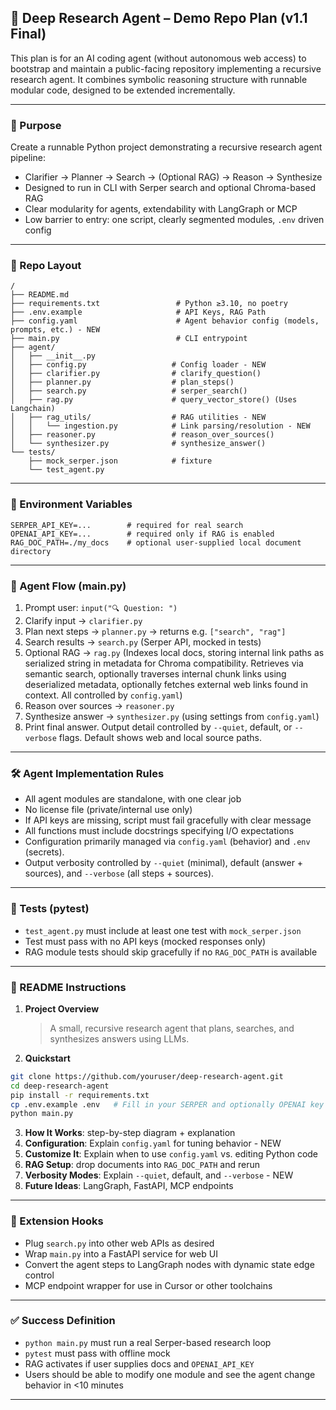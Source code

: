 ## 🧠 Deep Research Agent – Demo Repo Plan (v1.1 Final)

This plan is for an AI coding agent (without autonomous web access) to bootstrap and maintain a public-facing repository implementing a recursive research agent. It combines symbolic reasoning structure with runnable modular code, designed to be extended incrementally.

---

### 🎯 Purpose

Create a runnable Python project demonstrating a recursive research agent pipeline:

* Clarifier → Planner → Search → (Optional RAG) → Reason → Synthesize
* Designed to run in CLI with Serper search and optional Chroma-based RAG
* Clear modularity for agents, extendability with LangGraph or MCP
* Low barrier to entry: one script, clearly segmented modules, `.env` driven config

---

### 📂 Repo Layout

```
/
├── README.md
├── requirements.txt                 # Python ≥3.10, no poetry
├── .env.example                     # API Keys, RAG Path
├── config.yaml                      # Agent behavior config (models, prompts, etc.) - NEW
├── main.py                          # CLI entrypoint
├── agent/
│   ├── __init__.py
│   ├── config.py                   # Config loader - NEW
│   ├── clarifier.py                # clarify_question()
│   ├── planner.py                  # plan_steps()
│   ├── search.py                   # serper_search()
│   ├── rag.py                      # query_vector_store() (Uses Langchain)
│   ├── rag_utils/                  # RAG utilities - NEW
│   │   └── ingestion.py            # Link parsing/resolution - NEW
│   ├── reasoner.py                 # reason_over_sources()
│   └── synthesizer.py              # synthesize_answer()
└── tests/
    ├── mock_serper.json            # fixture
    └── test_agent.py
```

---

### 🔑 Environment Variables

```
SERPER_API_KEY=...        # required for real search
OPENAI_API_KEY=...        # required only if RAG is enabled
RAG_DOC_PATH=./my_docs    # optional user-supplied local document directory
```

---

### 🚀 Agent Flow (main.py)

1. Prompt user: `input("🔍 Question: ")`
2. Clarify input → `clarifier.py`
3. Plan next steps → `planner.py` → returns e.g. `["search", "rag"]`
4. Search results → `search.py` (Serper API, mocked in tests)
5. Optional RAG → `rag.py` (Indexes local docs, storing internal link paths as serialized string in metadata for Chroma compatibility. Retrieves via semantic search, optionally traverses internal chunk links using deserialized metadata, optionally fetches external web links found in context. All controlled by `config.yaml`)
6. Reason over sources → `reasoner.py`
7. Synthesize answer → `synthesizer.py` (using settings from `config.yaml`)
8. Print final answer. Output detail controlled by `--quiet`, default, or `--verbose` flags. Default shows web and local source paths.

---

### 🛠 Agent Implementation Rules

* All agent modules are standalone, with one clear job
* No license file (private/internal use only)
* If API keys are missing, script must fail gracefully with clear message
* All functions must include docstrings specifying I/O expectations
* Configuration primarily managed via `config.yaml` (behavior) and `.env` (secrets).
* Output verbosity controlled by `--quiet` (minimal), default (answer + sources), and `--verbose` (all steps + sources).

---

### 🧪 Tests (pytest)

* `test_agent.py` must include at least one test with `mock_serper.json`
* Test must pass with no API keys (mocked responses only)
* RAG module tests should skip gracefully if no `RAG_DOC_PATH` is available

---

### 📘 README Instructions

1. **Project Overview**

   > A small, recursive research agent that plans, searches, and synthesizes answers using LLMs.
2. **Quickstart**

```bash
git clone https://github.com/youruser/deep-research-agent.git
cd deep-research-agent
pip install -r requirements.txt
cp .env.example .env   # Fill in your SERPER and optionally OPENAI key
python main.py
```

3. **How It Works**: step-by-step diagram + explanation
4. **Configuration**: Explain `config.yaml` for tuning behavior - NEW
5. **Customize It**: Explain when to use `config.yaml` vs. editing Python code
6. **RAG Setup**: drop documents into `RAG_DOC_PATH` and rerun
7. **Verbosity Modes**: Explain `--quiet`, default, and `--verbose` - NEW
8. **Future Ideas**: LangGraph, FastAPI, MCP endpoints

---

### 🔌 Extension Hooks

* Plug `search.py` into other web APIs as desired
* Wrap `main.py` into a FastAPI service for web UI
* Convert the agent steps to LangGraph nodes with dynamic state edge control
* MCP endpoint wrapper for use in Cursor or other toolchains

---

### ✅ Success Definition

* `python main.py` must run a real Serper-based research loop
* `pytest` must pass with offline mock
* RAG activates if user supplies docs and `OPENAI_API_KEY`
* Users should be able to modify one module and see the agent change behavior in <10 minutes

---
